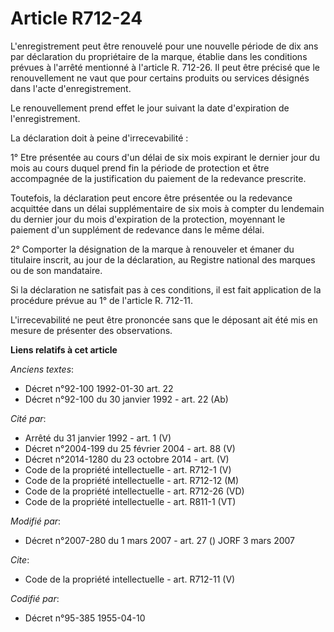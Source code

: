 # Article R712-24

L'enregistrement peut être renouvelé pour une nouvelle période de dix ans par déclaration du propriétaire de la marque,
établie dans les conditions prévues à l'arrêté mentionné à l'article R. 712-26. Il peut être précisé que le renouvellement ne
vaut que pour certains produits ou services désignés dans l'acte d'enregistrement. 

Le renouvellement prend effet le jour suivant la date d'expiration de l'enregistrement. 

La déclaration doit à peine d'irrecevabilité : 

1° Etre présentée au cours d'un délai de six mois expirant le dernier jour du mois au cours duquel prend fin la période de
protection et être accompagnée de la justification du paiement de la redevance prescrite. 

Toutefois, la déclaration peut encore être présentée ou la redevance acquittée dans un délai supplémentaire de six mois à
compter du lendemain du dernier jour du mois d'expiration de la protection, moyennant le paiement d'un supplément de
redevance dans le même délai. 

2° Comporter la désignation de la marque à renouveler et émaner du titulaire inscrit, au jour de la déclaration, au Registre
national des marques ou de son mandataire. 

Si la déclaration ne satisfait pas à ces conditions, il est fait application de la procédure prévue au 1° de l'article R.
712-11.

L'irrecevabilité ne peut être prononcée sans que le déposant ait été mis en mesure de présenter des observations.

**Liens relatifs à cet article**

_Anciens textes_:

  - Décret n°92-100 1992-01-30 art. 22
  - Décret n°92-100 du 30 janvier 1992 - art. 22 (Ab)

_Cité par_:

  - Arrêté du 31 janvier 1992 - art. 1 (V)
  - Décret n°2004-199 du 25 février 2004 - art. 88 (V)
  - Décret n°2014-1280 du 23 octobre 2014 - art. (V)
  - Code de la propriété intellectuelle - art. R712-1 (V)
  - Code de la propriété intellectuelle - art. R712-12 (M)
  - Code de la propriété intellectuelle - art. R712-26 (VD)
  - Code de la propriété intellectuelle - art. R811-1 (VT)

_Modifié par_:

  - Décret n°2007-280 du 1 mars 2007 - art. 27 () JORF 3 mars 2007

_Cite_:

  - Code de la propriété intellectuelle - art. R712-11 (V)

_Codifié par_:

  - Décret n°95-385 1955-04-10
